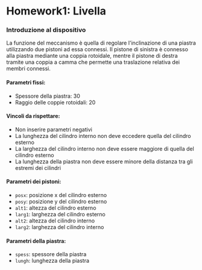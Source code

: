 # Homework1: Livella

### Introduzione al dispositivo
La funzione del meccanismo è quella di regolare l'inclinazione di una piastra utilizzando due pistoni ad essa connessi.
Il pistone di sinistra è connesso alla piastra mediante una coppia rotoidale, mentre il pistone di destra tramite una coppia a camma che permette una traslazione relativa dei membri connessi.

#### Parametri fissi:
* Spessore della piastra: 30
* Raggio delle coppie rotoidali: 20

#### Vincoli da rispettare:
* Non inserire parametri negativi
* La lunghezza del cilindro interno non deve eccedere quella del cilindro esterno
* La larghezza del cilindro interno non deve essere maggiore di quella del cilindro esterno
* La lunghezza della piastra non deve essere minore della distanza tra gli estremi dei cilindri


#### Parametri dei pistoni:
* `posx`: posizione x del cilindro esterno
* `posy`: posizione y del cilindro esterno
* `alt1`: altezza del cilindro esterno
* `larg1`: larghezza del cilindro esterno
* `alt2`: altezza del cilindro interno
* `larg2`: larghezza del cilindro interno

#### Parametri della piastra:
* `spess`: spessore della piastra
* `lungh`: lunghezza della piastra

